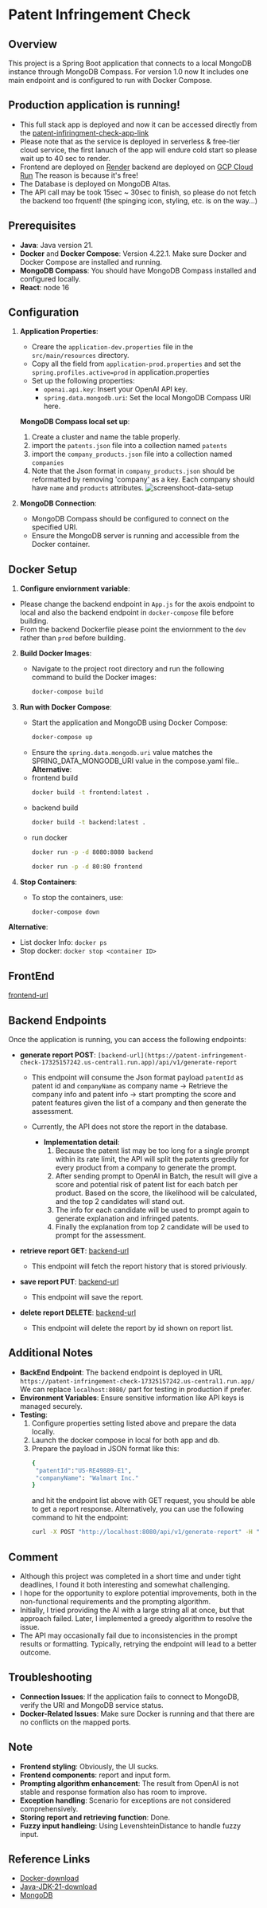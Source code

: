 # Patent Infringement Check

## Overview
This project is a Spring Boot application that connects to a local MongoDB instance through MongoDB Compass. For version 1.0 now It includes one main endpoint and is configured to run with Docker Compose.

## Production application is running!
- This full stack app is deployed and now it can be accessed directly from the [patent-infiringment-check-app-link](https://frontend-latest-lvpf.onrender.com)
- Please note that as the service is deployed in serverless & free-tier cloud service, the first lanuch of the app will endure cold start so please wait up to 40 sec to render. 
- Frontend are deployed on [Render](https://render.com/) backend are deployed on [GCP Cloud Run](https://cloud.google.com) The reason is because it's free!
- The Database is deployed on MongoDB Altas.
- The API call may be took 15sec ~ 30sec to finish, so please do not fetch the backend too frquent! (the spinging icon, styling, etc. is on the way...) 

## Prerequisites
- **Java**: Java version 21.
- **Docker** and **Docker Compose**: Version 4.22.1. Make sure Docker and Docker Compose are installed and running.
- **MongoDB Compass**: You should have MongoDB Compass installed and configured locally.
- **React**: node 16

## Configuration
1. **Application Properties**: 
   - Creare the `application-dev.properties` file in the `src/main/resources` directory.
   - Copy all the field from `application-prod.properties` and set the `spring.profiles.active=prod` in application.properties
   - Set up the following properties: 
     - `openai.api.key`: Insert your OpenAI API key.
     - `spring.data.mongodb.uri`: Set the local MongoDB Compass URI here.
       
   **MongoDB Compass local set up**:
     1. Create a cluster and name the table properly.
     2. import the `patents.json` file into a collection named `patents`
     3. import the `company_products.json` file into a collection named `companies`
     4. Note that the Json format in `company_products.json` should be reformatted by removing 'company' as a key. Each company should have `name` and `products` attributes.
        ![screenshoot-data-setup](https://github.com/user-attachments/assets/9439ffe8-8a24-434c-8784-2a892e5a1d42)

       
2. **MongoDB Connection**:
   - MongoDB Compass should be configured to connect on the specified URI.
   - Ensure the MongoDB server is running and accessible from the Docker container.

## Docker Setup
1.   **Configure enviornment variable**:
   - Please change the backend endpoint in `App.js` for the axois endpoint to local and also the backend endpoint in `docker-compose` file before building.
   - From the backend Dockerfile please point the enviornment to the `dev` rather than `prod` before building.
2. **Build Docker Images**:
   - Navigate to the project root directory and run the following command to build the Docker images:
     ```bash
     docker-compose build
     ```

3. **Run with Docker Compose**:
   - Start the application and MongoDB using Docker Compose:
     ```bash
     docker-compose up
     ```
   - Ensure the `spring.data.mongodb.uri` value matches the SPRING_DATA_MONGODB_URI value in the compose.yaml file..
**Alternative**:
   - frontend build
     ```bash
     docker build -t frontend:latest .
     ```
   - backend build
     ```bash
     docker build -t backend:latest .
     ```
   - run docker
     ```bash
     docker run -p -d 8080:8080 backend
     ```
     ```bash
     docker run -p -d 80:80 frontend
     ```

4. **Stop Containers**:
   - To stop the containers, use:
     ```bash
     docker-compose down
     ```
**Alternative**:
  - List docker Info:
    `docker ps`
  - Stop docker:
    `docker stop <container ID>`
    
## FrontEnd
[frontend-url](https://frontend-latest-lvpf.onrender.com)
## Backend Endpoints
Once the application is running, you can access the following endpoints:

- **generate report POST**: `[backend-url](https://patent-infringement-check-17325157242.us-central1.run.app)/api/v1/generate-report`
  - This endpoint will consume the Json format payload `patentId` as patent id and `companyName` as company name -> Retrieve the company info and patent info -> start prompting the score and patent features given the list of a company and then generate the assessment.
  - Currently, the API does not store the report in the database.
    
    - **Implementation detail**:
       1. Because the patent list may be too long for a single prompt within its rate limit, the API will split the patents greedily for every product from a company to generate the prompt.
       2. After sending prompt to OpenAI in Batch, the result will give a score and potential risk of patent list for each batch per product. Based on the score, the likelihood will be calculated, and the top 2 candidates will stand out.
       3. The info for each candidate will be used to prompt again to generate explanation and infringed patents.
       4. Finally the explanation from top 2 candidate will be used to prompt for the assessment.
          
- **retrieve report GET**: [backend-url](https://patent-infringement-check-17325157242.us-central1.run.app/api/v1/reports)
  - This endpoint will fetch the report history that is stored priviously.
- **save report PUT**: [backend-url](https://patent-infringement-check-17325157242.us-central1.run.app/api/v1/report)
  - This endpoint will save the report.
- **delete report DELETE**: [backend-url](https://patent-infringement-check-17325157242.us-central1.run.app/api/v1/report/{id})
  - This endpoint will delete the report by id shown on report list.

## Additional Notes
- **BackEnd Endpoint**: The backend endpoint is deployed in URL `https://patent-infringement-check-17325157242.us-central1.run.app/` We can replace `localhost:8080/` part for testing in production if prefer.
- **Environment Variables**: Ensure sensitive information like API keys is managed securely.
- **Testing**:
  1. Configure properties setting listed above and prepare the data locally.
  2. Launch the docker compose in local for both app and db.
  3. Prepare the payload in JSON format like this:
     ```bash
     {
      "patentId":"US-RE49889-E1",
      "companyName": "Walmart Inc."
     }
     ```
     and hit the endpoint list above with GET request, you should be able to get a report response.
     Alternatively, you can use the following command to hit the endpoint:
       ```bash
       curl -X POST "http://localhost:8080/api/v1/generate-report" -H "Content-Type: application/json" -d `{"patentId":"US-RE49889-E1", "companyName": "Walmart Inc."}`
       ```

## Comment
- Although this project was completed in a short time and under tight deadlines, I found it both interesting and somewhat challenging.
- I hope for the opportunity to explore potential improvements, both in the non-functional requirements and the prompting algorithm.
- Initially, I tried providing the AI with a large string all at once, but that approach failed. Later, I implemented a greedy algorithm to resolve the issue.
- The API may occasionally fail due to inconsistencies in the prompt results or formatting. Typically, retrying the endpoint will lead to a better outcome.

## Troubleshooting
- **Connection Issues**: If the application fails to connect to MongoDB, verify the URI and MongoDB service status.
- **Docker-Related Issues**: Make sure Docker is running and that there are no conflicts on the mapped ports.

## Note
- **Frontend styling**: Obviously, the UI sucks.
- **Frontend components**: report and input form.
- **Prompting algorithm enhancement**: The result from OpenAI is not stable and response formation also has room to improve.
- **Exception handling**: Scenario for exceptions are not considered comprehensively.
- **Storing report and retrieving function**: Done.
- **Fuzzy input handleing**: Using LevenshteinDistance to handle fuzzy input.

## Reference Links
- [Docker-download](https://gist.github.com/kupietools/2f9f085228d765da579f0f0702bec33c)
- [Java-JDK-21-download](https://www.oracle.com/java/technologies/downloads/)
- [MongoDB](https://www.mongodb.com/products/platform/atlas-database)
